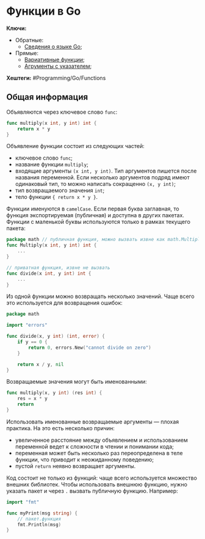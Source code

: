 
# Функции в Go


**Ключи:**
- Обратные:
	- [Сведения о языке Go](GO);
- Прямые:
	- [Вариативные функции](Go-functions-variatives);
	- [Агрументы с указателем](Go-pointer.md);

**Хештеги:** #Programming/Go/Functions

## Общая информация

Объявляются через ключевое слово `func`:

```go
func multiply(x int, y int) int {
	return x * y
}
```

Объявление функции состоит из следующих частей:  
- ключевое слово `func`;
- название функции `multiply`;
- входящие аргументы `(x int, y int)`. Тип аргументов пишется после названия переменной. Если несколько аргументов подряд имеют одинаковый тип, то можно написать сокращенно `(x, y int)`;
-  тип возвращаемого значения `int`;
- тело функции `{ return x * y }`.

Функции именуются в `camelCase`. Если первая буква заглавная, то функция экспортируемая (публичная) и доступна в других пакетах. Функции с маленькой буквы используются только в рамках текущего пакета:

```go
package math // публичная функция, можно вызвать извне как math.Multiply(5,7)
func Multiply(x int, y int) int { 
	... 
}

// приватная функция, извне не вызвать
func divide(x int, y int) int {
	...
}
```

Из одной функции можно возвращать несколько значений. Чаще всего это используется для возвращения ошибок:

```go
package math

import "errors"

func divide(x, y int) (int, error) {
	if y == 0 {
		return 0, errors.New("cannot divide on zero")
	}

	return x / y, nil
}
```

Возвращаемые значения могут быть именованными:

```go
func multiply(x, y int) (res int) {
	res = x * y
	return
}
```

Использовать именованные возвращаемые аргументы — плохая практика. На это есть несколько причин:

- увеличенное расстояние между объявлением и использованием переменной ведет к сложности в чтении и понимании кода;
- переменная может быть несколько раз переопределена в теле функции, что приводит к неожиданному поведению;
- пустой `return` неявно возвращает аргументы.

Код состоит не только из функций: чаще всего используется множество внешних библиотек. Чтобы использовать внешнюю функцию, нужно указать пакет и через `.` вызвать публичную функцию. Например:

```go
import "fmt"

func myPrint(msg string) {
	// пакет.функция
	fmt.Println(msg)
}
```

